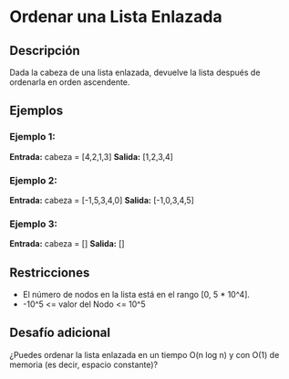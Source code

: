 # Ordenar una Lista Enlazada

## Descripción

Dada la cabeza de una lista enlazada, devuelve la lista después de ordenarla en orden ascendente.

## Ejemplos

### Ejemplo 1:

**Entrada:** cabeza = [4,2,1,3]
**Salida:** [1,2,3,4]

### Ejemplo 2:

**Entrada:** cabeza = [-1,5,3,4,0]
**Salida:** [-1,0,3,4,5]

### Ejemplo 3:

**Entrada:** cabeza = []
**Salida:** []

## Restricciones

- El número de nodos en la lista está en el rango [0, 5 * 10^4].
- -10^5 <= valor del Nodo <= 10^5

## Desafío adicional

¿Puedes ordenar la lista enlazada en un tiempo O(n log n) y con O(1) de memoria (es decir, espacio constante)?